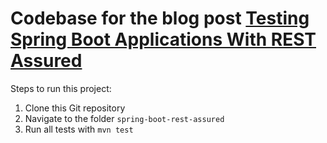 # Codebase for the blog post [Testing Spring Boot Applications With REST Assured](https://rieckpil.de/testing-spring-boot-applications-with-rest-assured/)

Steps to run this project:

1. Clone this Git repository
2. Navigate to the folder `spring-boot-rest-assured`
3. Run all tests with `mvn test`
